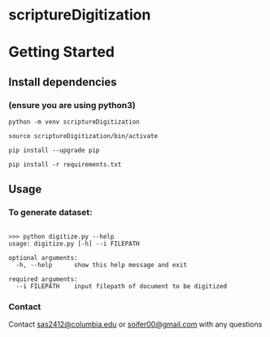 # scriptureDigitization

# Getting Started

## Install dependencies

### (ensure you are using python3)

```
python -m venv scriptureDigitization

source scriptureDigitization/bin/activate

pip install --upgrade pip

pip install -r requirements.txt
```

## Usage

### To generate dataset:

```

>>> python digitize.py --help
usage: digitize.py [-h] --i FILEPATH

optional arguments:
  -h, --help      show this help message and exit

required arguments:
  --i FILEPATH    input filepath of document to be digitized
```

### Contact

Contact sas2412@columbia.edu or soifer00@gmail.com with any questions

